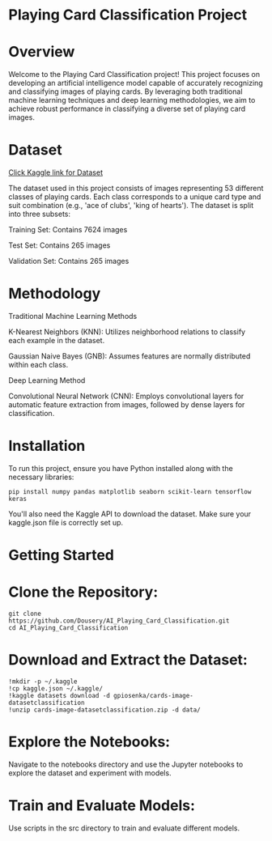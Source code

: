 # Playing Card Classification Project

# Overview

Welcome to the Playing Card Classification project! This project focuses on developing an artificial intelligence model capable of accurately recognizing and classifying images of playing cards. By leveraging both traditional machine learning techniques and deep learning methodologies, we aim to achieve robust performance in classifying a diverse set of playing card images.

# Dataset
[ Click Kaggle link for Dataset ](https://www.kaggle.com/datasets/gpiosenka/cards-image-datasetclassification)

The dataset used in this project consists of images representing 53 different classes of playing cards. Each class corresponds to a unique card type and suit combination (e.g., 'ace of clubs', 'king of hearts'). The dataset is split into three subsets:

Training Set: Contains 7624 images

Test Set: Contains 265 images

Validation Set: Contains 265 images

# Methodology

Traditional Machine Learning Methods

K-Nearest Neighbors (KNN): Utilizes neighborhood relations to classify each example in the dataset.

Gaussian Naive Bayes (GNB): Assumes features are normally distributed within each class.

Deep Learning Method

Convolutional Neural Network (CNN): Employs convolutional layers for automatic feature extraction from images, followed by dense layers for classification.

# Installation
To run this project, ensure you have Python installed along with the necessary libraries:

```
pip install numpy pandas matplotlib seaborn scikit-learn tensorflow keras
```

You'll also need the Kaggle API to download the dataset. Make sure your kaggle.json file is correctly set up.

# Getting Started

# Clone the Repository:

```
git clone https://github.com/Dousery/AI_Playing_Card_Classification.git
cd AI_Playing_Card_Classification
```

# Download and Extract the Dataset:

```
!mkdir -p ~/.kaggle
!cp kaggle.json ~/.kaggle/
!kaggle datasets download -d gpiosenka/cards-image-datasetclassification
!unzip cards-image-datasetclassification.zip -d data/
```

# Explore the Notebooks:
Navigate to the notebooks directory and use the Jupyter notebooks to explore the dataset and experiment with models.

# Train and Evaluate Models:
Use scripts in the src directory to train and evaluate different models.
